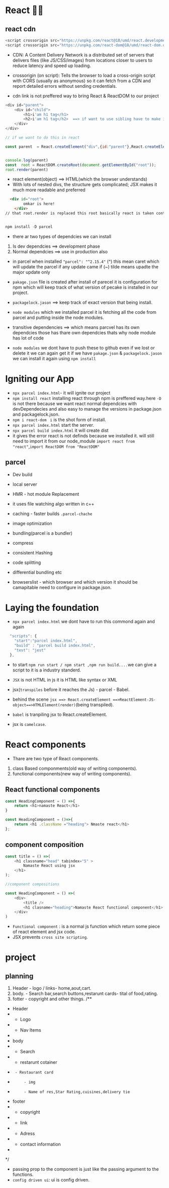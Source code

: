 # React 🚀🚀

## react cdn 
```js
<script crossorigin src="https://unpkg.com/react@18/umd/react.development.js"></script>
<script crossorigin src="https://unpkg.com/react-dom@18/umd/react-dom.development.js"></script>
```
- CDN: A Content Delivery Network is a distributed set of servers that delivers files (like JS/CSS/images) from locations closer to users to reduce latency and speed up loading.

- crossorigin (on script): Tells the browser to load a cross-origin script with CORS (usually as anonymous) so it can fetch from a CDN and report detailed errors without sending credentials.

- cdn link is not preffered way to bring React & ReactDOM to our project




```js
<div id="parent">
    <div id="child">
        <h1>i'am h1 tag</h1>
        <h2>i'am h1 tag</h2>  ==> if want to use sibling have to make it an array
    </div>
</div> 

// if we want to do this in react

const parent  = React.createElement("div",{id:"parent"},React.createElement("div",{id:"child"},[React.createElement("h1",{},"i am an h1 tag"),React.createElement("h2",{},"iam h2 tag")]))


console.log(parent)
const  root = ReactDOM.createRoot(document.getElementById("root"));
root.render(parent)

```
- react element(object) ==> HTML(which the browser understands)
- With lots of nested divs, the structure gets complicated; JSX makes it much more readable and preferred

```html
  <div id="root">
        omkar is here!
    </div>
// that root.render is replaced this root basically react is taken control over the html
```


```js

npm install -D parcel
```
- there ar two types of dependcies  we can  install 
1. Is dev dependcies ==> development phase
2. Normal dependcies ==> use in production also  

- in parcel when installed `"parcel": "^2.15.4"` (^) this mean caret which will update the parcel if any update came if (~) tilde means upadte the major update only

- `pakage.json` file is created after install of parecel it is configuration for npm which will keep track of what version of pecake is installed in our project.
- `packagelock.jason` ==> keep track of exact version that being install.
- `node modules` which we installed  parcel it is fetching all the code from parcel and putting inside the node modules.
- transitive dependencies  ==> which means parcvel has its own dependcies those has thare own dependcies thats why node module has lot of code 
- `node modules` we dont have to push these to github even if we lost or delete it we can again get it  if we have `pakage.json` & `packagelock.jason` we can install it again using `npm install`

# Igniting our App

- `npx parcel index.html`- it will ignite our project 
- `npm install react` installing react through npm is preffered way.here `-D ` is not there because we want react normal dependcies with devDependecies and also easy to manage the versions in package.json and packagelock.json.
- `npm i react-dom ` `i` is the shot form of install.
- `npx parcel index.html` start the server.
- `npx parcel build index.html` it will create dist 
- it gives the error react is not definds because we installed it. will still need to  import it from our node_module `import react from "react"`,`import ReactDOM from "ReactDOM"`

## parcel
- Dev build
- local server
- HMR - hot module Replacement
- it uses file watching algo written in c++
- caching - faster builds `.parcel-chache`
- image optimization
- bundling(parcel is a bundler)
- compress 
- consistent Hashing
- code splitting
- differential bundling 
etc

- browserslist - which browser and which version it should be camapitable need to configure in package.json.


# Laying the foundation

- `npx parcel index.html` we dont have to run this commond again and again 
```js
  "scripts": {
    "start":"parcel index.html",
    "build" : "parcel build index.html",
    "test": "jest"
  },
```
- to start `npm run start / npm start ,npm run build....`we can give a script to it  is a industry standerd.

- `JSX` is not HTML in js it is HTML like syntax or XML
- jsx(`transpiles` before it reaches the Js) - parcel - Babel.
- behind the scene `jsx ==> React.createElement ==>ReactElement-JS-object==>HTMLElement(render)`(being transpiled).
- `babel` is tranpiling jsx to React.createElement.
- jsx  is `camelcase`.

# React components

- Thare are two type of React components.
1. class Based componments(old way of writing components).
2. functional components(new way of writing components).

## React functional components
```js
const HeadingComponent = () =>{
    return <h1>namaste React</h1>
}
```

```js
const HeadingComponent = ()=>{
    return <h1 .className ="heading"> Nmaste react</h1>
};


```
## component composition

```js
const title = () =>(
    <h1 classname="head" tabindex="5" >
        Namaste React using jsx 
    </h1>
);

//component compositions

const HeadingComponent = () =>(
    <div>
        <title />
        <h1 clasname="heading">Namaste React functional component</h1>
    </div>
)
```
- `Functional component` : is a normal js function which return some piece of react element and jsx code.
- JSX prevents `cross site scripting`.


# project 

## planning
1. Header - logo / links- home,aout,cart.
2. body. - Search bar,search buttons,restarunt cards- tital of food,rating.
3. fotter - copyright and other things.
/**
 * Header
 * - Logo
 * - Nav Items
 * 
 * body
 * - Search
 * - restarunt cotainer
 *      - Restaurant card
 *          - img
 *          - Name of res,Star Rating,cuisines,delivery tie
 * footer
 * - copyright
 * - link
 * - Adress
 * - contact information
 * 
 */


- passing prop to the component is just like the passing argument to the functions.
- `config driven ui`: ui is config driven.
    